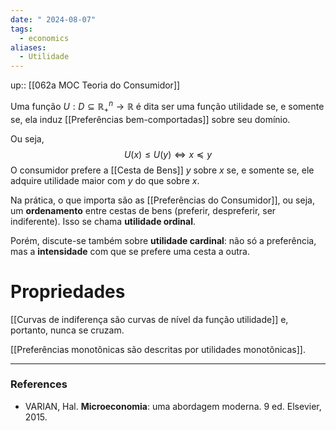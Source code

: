 ```yaml
---
date: " 2024-08-07"
tags:
  - economics
aliases:
  - Utilidade
---
```


up:: [[062a MOC Teoria do Consumidor]]

Uma função $U: D \subseteq \mathbb{R}^{n}_{+} \to \mathbb{R}$ é dita ser uma função utilidade se, e somente se, ela induz [[Preferências bem-comportadas]] sobre seu domínio.

Ou seja, 
$$
U(x) \leq U(y) \iff x \preceq y
$$
O consumidor prefere a [[Cesta de Bens]] $y$ sobre $x$ se, e somente se, ele adquire utilidade maior com $y$ do que sobre $x$.

Na prática, o que importa são as [[Preferências do Consumidor]], ou seja, um **ordenamento** entre cestas de bens (preferir, despreferir, ser indiferente). Isso se chama **utilidade ordinal**.

Porém, discute-se também sobre **utilidade cardinal**: não só a preferência, mas a **intensidade** com que se prefere uma cesta a outra.

# Propriedades
[[Curvas de indiferença são curvas de nível da função utilidade]] e, portanto, nunca se cruzam.

[[Preferências monotônicas são descritas por utilidades monotônicas]].

---
### References
- VARIAN, Hal. **Microeconomia**: uma abordagem moderna. 9 ed. Elsevier, 2015.
